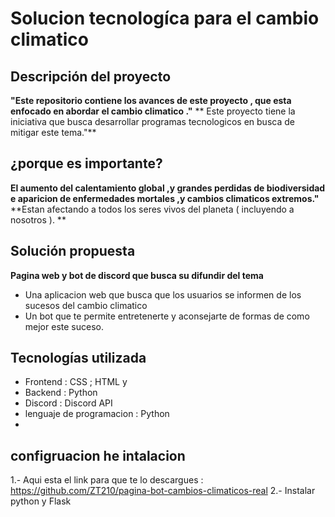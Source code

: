 # Solucion tecnologíca para el cambio climatico 

## Descripción  del proyecto
**"Este repositorio contiene  los avances de este proyecto , que esta enfocado en abordar el cambio climatico ."**
** Este proyecto tiene la iniciativa que busca desarrollar programas tecnologicos en busca de mitigar este tema."**

## ¿porque es importante?
**El aumento del calentamiento global ,y grandes perdidas de biodiversidad  e aparicion de enfermedades mortales ,y cambios climaticos extremos."**
**Estan afectando a todos los seres vivos del planeta ( incluyendo a nosotros ). **
## Solución propuesta

**Pagina web y bot de discord que busca su  difundir del tema**
   - Una aplicacion web que busca que los usuarios se informen de los sucesos del cambio climatico
   - Un bot que te permite entretenerte y aconsejarte de formas de como mejor este suceso.
   
   
## Tecnologías utilizada
- Frontend : CSS ; HTML y
- Backend : Python
- Discord : Discord API
- lenguaje de programacion : Python
- 
## configruacion he intalacion
1.- Aqui esta el link para que te lo descargues : https://github.com/ZT210/pagina-bot-cambios-climaticos-real
2.- Instalar python y Flask
